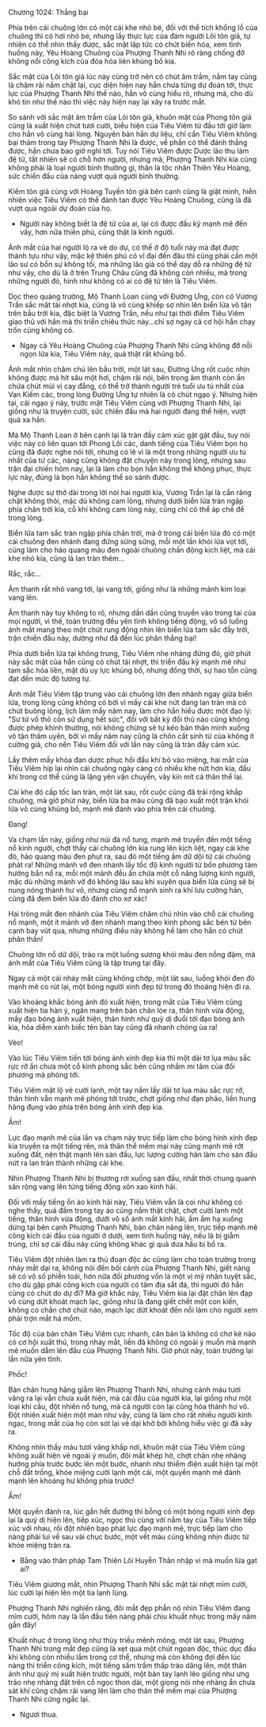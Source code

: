 




Chương 1024: Thắng bại




Phía trên cái chuông lớn có một cái khe nhỏ bé, đối với thể tích khổng lồ của chuông thì có hơi nhỏ bé, nhưng lấy thực lực của đám người Lôi tôn giả, tự nhiên có thể nhìn thấy được, sắc mặt lập tức có chút biến hóa, xem tình huống này, Yêu Hoàng Chuông của Phượng Thanh Nhi rõ ràng chống đỡ không nổi công kích của đóa hỏa liên khủng bố kia.

Sắc mặt của Lôi tôn giả lúc này cũng trở nên có chút âm trầm, nắm tay cũng là chậm rãi nắm chặt lại, cục diện hiện nay hắn chưa từng dự đoán tới, thực lực của Phượng Thanh Nhi thế nào, hắn vô cùng hiểu rõ, nhưng mà, cho dù khó tin như thế nào thì việc này hiện nay lại xảy ra trước mắt.

So sánh với sắc mặt âm trầm của Lôi tôn giả, khuôn mặt của Phong tôn giả cũng là xuất hiện chút tươi cười, biểu hiện của Tiêu Viêm từ đầu tới giờ làm cho hắn vô cùng hài lòng. Nguyên bản hắn dự liệu, chỉ cần Tiêu Viêm không bại thảm trong tay Phượng Thanh Nhi là được, về phần có thể đánh thắng được, hắn chưa bao giờ nghĩ tới. Tuy nói Tiêu Viêm được Dược lão thu làm đệ tử, tất nhiên sẽ có chỗ hơn người, nhưng mà, Phượng Thanh Nhi kia cũng không phải là loại người bình thường gì, thân là tộc nhân Thiên Yêu Hoàng, sức chiến đấu của nàng vượt quá người bình thường.

Kiếm tôn giả cùng với Hoàng Tuyền tôn giả bên cạnh cũng là giật mình, hiển nhiên việc Tiêu Viêm có thể đánh tan được Yêu Hoàng Chuông, cũng là đã vượt qua ngoài dự đoán của họ.

- Người này không biết là đệ tử của ai, lại có được đấu kỹ mạnh mẽ đến vây, hơn nữa thiên phú, cũng thật là kinh người.

Ánh mắt của hai người lộ ra vẻ do dự, có thể ở độ tuổi này mà đạt được thành tựu như vậy, mặc kệ thiên phú có vĩ đại đến đâu thì cũng phải cần một lão sư có bổn sự không tồi, mà những lão già có thể dạy dỗ ra những đệ tử như vậy, cho dù là ở trên Trung Châu cũng đã không còn nhiều, mà trong những người đó, hình như không có ai có đệ tử tên là Tiêu Viêm.

Dọc theo quảng trường, Mộ Thanh Loan cùng với Đường Ưng, còn có Vương Trần sắc mặt tái nhợt kia, cũng là vô cùng khiếp sợ nhìn lên biển lửa vô tận trên bầu trời kia, đặc biệt là Vương Trần, nếu như tại thời điểm Tiêu Viêm giao thủ với hắn mà thi triển chiêu thức này…chỉ sợ ngay cả cơ hội hắn chạy trốn cũng không có.

- Ngay cả Yêu Hoàng Chuông của Phượng Thanh Nhi cũng không đỡ nỗi ngọn lửa kia, Tiêu Viêm này, quả thật rất khủng bố.

Ánh mắt nhìn chăm chú lên bầu trời, một lát sau, Đường Ưng rốt cuộc nhịn không được mà hít sâu một hơi, chậm rãi nói, bên trong âm thanh còn ẩn chứa chút mùi vị cay đắng, có thể trở thành người trẻ tuổi ưu tú nhất của Vạn Kiếm các, trong lòng Đường Ưng tự nhiên là có chút ngạo ý. Nhưng hiện tại, cái ngạo ý này, trước mặt Tiêu Viêm cùng với Phượng Thanh Nhi, lại giống như là truyện cười, sức chiến đấu mà hai người đang thể hiện, vượt quá xa hắn.

Mà Mộ Thanh Loan ở bên cạnh lại là tràn đầy cảm xúc gật gật đầu, tuy nói việc này có liên quan tới Phong Lôi các, danh tiếng của Tiêu Viêm bọn họ cũng đã được nghe nói tới, nhưng có lẽ vì là một trong những người ưu tú nhất của tứ các, nàng cũng không đặt chuyện này trong lòng, nhưng sau trận đại chiến hôm nay, lại là làm cho bọn hắn không thể không phục, thực lực này, đúng là bọn hắn không thể so sánh được.

Nghe được sự thở dài trong lời nói hai người kia, Vương Trần lại là cắn răng chặt không thôi, mặc dù không cam lòng, nhưng dưới biển lửa tràn ngập phía chân trời kia, cỗ khí không cam lòng này, cũng chỉ có thể áp chế để trong lòng.

Biển lửa tam sắc tràn ngập phía chân trời, mà ở trong cái biển lửa đó có một cái chuông đen nhánh đang đứng sừng sững, mỗi một lần khói lửa vọt tới, cũng làm cho hào quang màu đen ngoài chuông chấn động kịch liệt, mà cái khe nhỏ kia, cũng là lan tràn thêm…

Rắc, rắc…

Âm thanh rất nhỏ vang tới, lại vang tới, giống như là những mảnh kim loại vang lên.

Âm thanh này tuy không to rõ, nhưng dần dần cũng truyền vào trong tai của mọi người, vì thế, toàn trường đều yên tĩnh không tiếng động, vô số luồng ánh mắt mang theo một chút rung động nhìn lên biển lửa tam sắc đầy trời, trận chiến đấu này, dường như đã đến lúc phân thắng bại!

Phía dưới biển lửa tại không trung, Tiêu Viêm nhẹ nhàng đứng đó, giờ phút này sắc mặt của hắn cũng có chút tái nhợt, thi triển đấu kỹ mạnh mẽ như tam sắc hỏa liên, mặt dù uy lực khủng bố, nhưng đồng thời, sự hao tổn cũng đạt đến mức độ tương tự.

Ánh mắt Tiêu Viêm tập trung vào cái chuông lớn đen nhánh ngay giữa biển lửa, trong lòng cũng không có bởi vì mấy cái khe nứt đang lan tràn mà có chút buông lỏng, lịch lãm mấy năm nay, làm cho hắn hiểu được một đạo lý: "Sư tử vồ thỏ còn sử dụng hết sức", đối với bất kỳ đối thủ nào cũng không được phép khinh thường, nói không chừng sẽ tự kéo bản thân mình xuống vô tận thâm uyên, bởi vì mấy năm nay cũng là chôn cất sinh tử của không ít cường giả, cho nên Tiêu Viêm đối với lần này cũng là tràn đầy cảm xúc.

Lấy thêm mấy khỏa đan dược phục hồi đấu khí bỏ vào miệng, hai mắt của Tiêu Viêm híp lại nhìn cái chuông ngày càng có nhiều khe nứt hơn kia, đấu khí trong cơ thể cũng là lặng yên vận chuyển, vây kín mít cả thân thể lại.

Cái khe đó cấp tốc lan tràn, một lát sau, rốt cuộc cũng đã trải rộng khắp chuông, mà giờ phút này, biển lừa ba màu cũng đã bạo xuất một trận khói lửa vô cùng khủng bố, mạnh mẽ đánh vào phía trên cái chuông.

Đang!

Va chạm lần này, giống như núi đá nổ tung, mạnh mẽ truyền đến một tiếng nổ kinh người, chợt thấy cái chuông lớn kia rung lên kịch liệt, ngay cái khe đó, hào quang màu đen phụt ra, sau đó một tiếng ầm dữ dội từ cái chuông phát ra! Những mảnh vỡ đen nhánh lấy tốc độ kinh người từ bốn phương tám hướng bắn nổ ra, mỗi một mảnh đều ẩn chứa một cỗ năng lượng kinh người, mặc dù những mảnh vỡ đó không lâu sau khi xuyên qua biển lửa cũng sẽ bị nung nóng thành hư vô, nhưng cũng nổ mạnh sinh ra khí lưu cường hãn, cũng đã đem biển lửa đó đánh cho xơ xác!

Hai tròng mắt đen nhánh của Tiêu Viêm chăm chú nhìn vào chỗ cái chuông nổ mạnh, một ít mảnh vỡ đen nhánh mang theo kình phong sắc bén từ bên cạnh bay vút qua, nhưng những điều này không hề làm cho hắn có chút phân thần!

Chuông lớn nổ dữ dội, trào ra một luồng sương khói màu đen nồng đậm, mà ánh mắt của Tiêu Viêm cũng là tập trung tại đây.

Ngay cả một cái nháy mắt cũng không chớp, một lát sau, luồng khói đen đó mạnh mẽ co rút lại, một bóng người xinh đẹp từ trong đó thoáng hiện đi ra.

Vào khoảng khắc bóng ánh đó xuất hiện, trong mắt của Tiêu Viêm cũng xuất hiện tia hàn ý, ngân mang trên bàn chân lóe ra, thân hình vừa động, mấy đạo bóng ảnh xuất hiện, thân hình như quỷ dị đuổi tới đạo bóng ảnh kia, hỏa diễm xanh biếc tên bàn tay cũng đã nhanh chóng ùa ra!

Vèo!

Vào lúc Tiêu Viêm tiến tới bóng ảnh xinh đẹp kia thì một dải tơ lụa màu sắc rực rỡ ẩn chưa một cỗ kình phong sắc bén cũng nhắm mi tâm của đối phương mà phóng tới.

Tiêu Viêm mặt lộ vẻ cười lạnh, một tay nắm lấy dải tơ lụa màu sắc rực rỡ, thân hình vẫn mạnh mẽ phóng tới trước, chợt giống như đạn pháo, liền hung hăng đụng vào phía trên bóng ảnh xinh đẹp kia.

Ầm!

Lực đạo mạnh mẽ của lần va chạm này trực tiếp làm cho bóng hình xinh đẹp kia truyền ra một tiếng rên, mà thân thể mềm mại này cũng mạnh mẽ rớt xuống đất, nện thật mạnh lên sàn đấu, lực lượng cường hãn làm cho sàn đấu nứt ra lan tràn thành những cái khe.

Nhìn Phượng Thanh Nhi bị thương rơi xuống sàn đấu, nhất thời chung quanh sân rộng vang lên từng tiếng động xôn xao kinh hãi.

Đối với mấy tiếng ồn ào kinh hãi này, Tiêu Viêm vẫn là coi như không có nghe thấy, quả đấm trong tay áo cũng nắm thật chặt, chợt cười lạnh một tiếng, thân hình vừa động, dưới vô số ánh mắt kinh hãi, ầm ầm hạ xuống dừng tại bên cạnh Phượng Thanh Nhi, bàn chân nâng lên, trực tiếp mạnh mẽ công kích cái đầu của người ở dưới, xem tình huống này, nếu là bị giẫm trúng, chỉ sợ cái đầu này cũng không khác gì quả dưa hấu bị bổ ra.

Tiêu Viêm đột nhiên làm ra thủ đoạn độc ác cũng làm cho toàn trường trong nháy mắt dại ra, không nói đến bối cảnh của Phượng Thanh Nhi, giết nàng sẽ có vô số phiền toái, hơn nữa đối phương vốn là một vị mỹ nhân tuyệt sắc, cho dù gặp phải công kích của người có tâm địa sắt đá, thì người đó hẳn cũng có chút do dự đi? Mà giờ khắc này, Tiêu Viêm kia lại đặt chân lên đạp vô cùng dứt khoát mạch lạc, giống như là đang giết chết một con kiến, không có chần chờ chút nào, mạch lạc dứt khoát đến nỗi làm cho người xem phải trợn mắt há mồm.

Tốc độ của bàn chân Tiêu Viêm cực nhanh, căn bản là không có chơ kẻ nào có cơ hội xuất thủ, trong nháy mắt, liền đã không có ngoài ý muốn mà mạnh mẽ muốn dẫm lên đầu của Phượng Thanh Nhi. Giờ phút này, toàn trường lại lần nữa yên tĩnh.

Phốc!

Bàn chân hung hăng giẫm lên Phượng Thanh Nhi, nhưng cảnh máu tươi văng ra lại vẫn chưa xuất hiện, mà cái đầu của người kia, lại giống như một loại khí cầu, đột nhiên nổ tung, mà cả người còn lại cũng hóa thành hư vô. Đột nhiên xuất hiện một màn như vậy, cũng là làm cho rất nhiều người kinh ngạc, trong mắt của họ còn sót lại vẻ dại khờ bởi không hiểu việc gì đã xảy ra.

Không nhìn thấy máu tươi văng khắp nơi, khuôn mặt của Tiêu Viêm cũng không xuất hiện vẻ ngoài ý muốn, đôi mắt khép hờ, chợt chân nhẹ nhàng hướng phía trước bước lên một bước, nhanh như thiểm điện xuất hiện tại một chỗ đất trống, khóe miệng cười lạnh một cái, một quyền mạnh mẽ đánh mạnh lên khoảng hư không phía trước!

Ầm!

Một quyền đánh ra, lúc gần hết đường thì bỗng có một bóng người xinh đẹp lại là quỷ dị hiện lên, tiếp xúc, ngọc thủ cùng với nắm tay của Tiêu Viêm tiếp xúc với nhau, rồi đột nhiên bạo phát lực đạo mạnh mẽ, trực tiếp làm cho nàng phải lui về sau vài chục bước, một vết máu cũng không nhịn được từ khóe miệng tràn ra.

- Bằng vào thân pháp Tam Thiên Lôi Huyễn Thân nhập vi mà muốn lừa gạt ai?

Tiêu Viêm giương mắt, nhìn Phượng Thanh Nhi sắc mặt tái nhợt mỉm cười, lúc cười lại hiện lên một tia lạnh lùng.

Phượng Thanh Nhi nghiến răng, đôi mắt đẹp phẫn nộ nhìn Tiêu Viêm đang mỉm cười, hôm nay là lần đầu tiên nàng phải chịu khuất nhục trong mấy năm gần đây!

Khuất nhục ở trong lòng như thủy triều mênh mông, một lát sau, Phượng Thanh Nhi trong mắt đẹp cũng là xẹt qua một chút ngoan độc, thúc dục đấu khí không còn nhiều lắm trong cơ thể, nhưng mà còn không đợi đến lúc nàng thi triển công kích, một tiếng sấm trầm thấp trào dâng lên, một thân ảnh như quỷ mị xuất hiện trước người, một bàn tay lạnh lẽo giống như ưng trảo nhẹ nhàng đặt trên cổ ngọc thon dài, một giọng nói nhẹ nhàng ẩn chưa sát khí cũng chậm rãi vang lên làm cho thân thể mềm mại của Phượng Thanh Nhi cứng ngắc lại.

- Ngươi thua.




